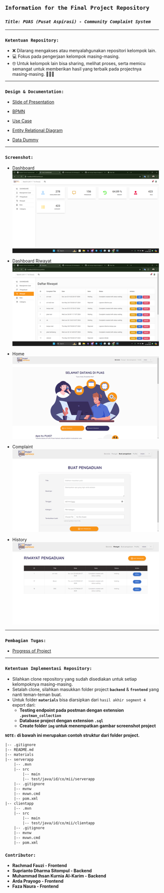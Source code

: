 ## **`Information for the Final Project Repository`**

### **_`Title: PUAS (Pusat Aspirasi) - Community Complaint System`_**

---


### **`Ketentuan Repository:`**

- ❌ Dilarang mengakses atau menyalahgunakan repositori kelompok lain.
- 💻 Fokus pada pengerjaan kelompok masing-masing.
- 🤓 Untuk kelompok lain bisa sharing, melihat proses, serta memicu semangat untuk memberikan hasil yang terbaik pada projectnya masing-masing. 💪💪💪

---

### **`Design & Documentation:`**

- [Slide of Presentation](https://www.canva.com/design/DAGJBDfKjio/jDRw6XB2JUKIpueZKz8Q2w/edit?utm_content=DAGJBDfKjio&utm_campaign=designshare&utm_medium=link2&utm_source=sharebutton)
- [BPMN](https://drive.google.com/file/d/1gVny5Fsc_vq5TSfrtEiUxFVl60cPGlvk/view?usp=sharing)

- [Use Case](https://drive.google.com/file/d/1gVny5Fsc_vq5TSfrtEiUxFVl60cPGlvk/view?usp=sharing)

- [Entity Relational Diagram](https://drive.google.com/file/d/1gVny5Fsc_vq5TSfrtEiUxFVl60cPGlvk/view?usp=sharing)

- [Data Dummy](https://docs.google.com/spreadsheets/d/1WkNsZ1pAzEYq2eqEWBZpwxFkRx-uSIyb1JRJWCQx7VI/edit?usp=sharing)

---

### **`Screenshot:`**

- Dashboard
  ![Dashboard admin page](/materials/img/ss-web/dashboard.png)
- Dashboard Riwayat
  ![Dashboard admin riwayat page](/materials/img/ss-web/dashboard-riwayat.png)
- Home
  ![Dashboard home page](/materials/img/ss-web/home.png)

- Complaint
  ![Dashboard home page](/materials/img/ss-web/complaint.png)
- History
  ![Dashboard home page](/materials/img/ss-web/history.png)

---

### **`Pembagian Tugas:`**

- [Progress of Project](https://docs.google.com/spreadsheets/d/10SGNaPfxzG1x7DNXwok8DFZCymJm0LBHqPJtzagPiGQ/edit?usp=sharing)

---

### **`Ketentuan Implementasi Repository:`**

- Silahkan clone repository yang sudah disediakan untuk setiap kelompoknya masing-masing.
- Setalah clone, silahkan masukkan folder project **`backend`** & **`frontend`** yang nanti teman-teman buat.
- Untuk folder **`materials`** bisa diarsipkan dari `hasil akhir segment 4` export dari:
  - **Testing endpoint pada postman dengan extension `.postman_collection`**
  - **Database project dengan extension `.sql`**
  - **Create folder `img` untuk menempatkan gambar screenshot project**

**`NOTE:` di bawah ini merupakan contoh struktur dari folder project.**

```
|-- .gitignore
|-- README.md
|-- materials
|-- serverapp
    |-- .mvn
    |-- src
        |-- main
        |-- test/java/id/co/mii/serverapp
    |-- .gitignore
    |-- mvnw
    |-- mvwn.cmd
    |-- pom.xml
|-- clientapp
    |-- .mvn
    |-- src
        |-- main
        |-- test/java/id/co/mii/clientapp
    |-- .gitignore
    |-- mvnw
    |-- mvwn.cmd
    |-- pom.xml
```


### **`Contributor:`**

- **Rachmad Fauzi - Frontend**
- **Suprianto Dharma Sitompul - Backend**
- **Muhammad Ihsan Kurnia Al-Karim - Backend**
- **Arda Prayogo - Frontend**
- **Faza Naura - Frontend**